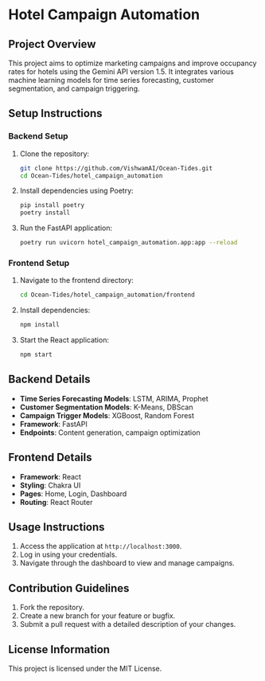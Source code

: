 
# Hotel Campaign Automation

## Project Overview
This project aims to optimize marketing campaigns and improve occupancy rates for hotels using the Gemini API version 1.5. It integrates various machine learning models for time series forecasting, customer segmentation, and campaign triggering.

## Setup Instructions

### Backend Setup
1. Clone the repository:
   ```bash
   git clone https://github.com/VishwamAI/Ocean-Tides.git
   cd Ocean-Tides/hotel_campaign_automation
   ```

2. Install dependencies using Poetry:
   ```bash
   pip install poetry
   poetry install
   ```

3. Run the FastAPI application:
   ```bash
   poetry run uvicorn hotel_campaign_automation.app:app --reload
   ```

### Frontend Setup
1. Navigate to the frontend directory:
   ```bash
   cd Ocean-Tides/hotel_campaign_automation/frontend
   ```

2. Install dependencies:
   ```bash
   npm install
   ```

3. Start the React application:
   ```bash
   npm start
   ```

## Backend Details
- **Time Series Forecasting Models**: LSTM, ARIMA, Prophet
- **Customer Segmentation Models**: K-Means, DBScan
- **Campaign Trigger Models**: XGBoost, Random Forest
- **Framework**: FastAPI
- **Endpoints**: Content generation, campaign optimization

## Frontend Details
- **Framework**: React
- **Styling**: Chakra UI
- **Pages**: Home, Login, Dashboard
- **Routing**: React Router

## Usage Instructions
1. Access the application at `http://localhost:3000`.
2. Log in using your credentials.
3. Navigate through the dashboard to view and manage campaigns.

## Contribution Guidelines
1. Fork the repository.
2. Create a new branch for your feature or bugfix.
3. Submit a pull request with a detailed description of your changes.

## License Information
This project is licensed under the MIT License.
